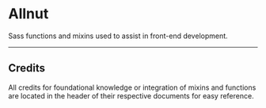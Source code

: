 # Allnut

Sass functions and mixins used to assist in front-end development.

---

## Credits
All credits for foundational knowledge or integration of mixins and functions
are located in the header of their respective documents for easy reference.